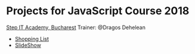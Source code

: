 # Projects for JavaScript Course 2018
[Step IT Academy, Bucharest](https://itstep.ro/)
Trainer: @Dragos Dehelean
* [Shopping List]()
* [SlideShow]()